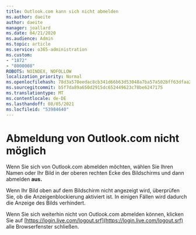 ```yaml
---
title: Outlook.com kann sich nicht abmelden
ms.author: daeite
author: daeite
manager: joallard
ms.date: 04/21/2020
ms.audience: Admin
ms.topic: article
ms.service: o365-administration
ms.custom:
- "1872"
- "8000008"
ROBOTS: NOINDEX, NOFOLLOW
localization_priority: Normal
ms.openlocfilehash: 78d3a570eedac8cb341d66b63d53048a7ba57a502bff63dfaa2148e087390289
ms.sourcegitcommit: b5f7da89a650d2915dc652449623c78be6247175
ms.translationtype: MT
ms.contentlocale: de-DE
ms.lasthandoff: 08/05/2021
ms.locfileid: "53984640"
---
```

# <a name="unable-to-sign-out-of-outlookcom"></a>Abmeldung von Outlook.com nicht möglich

Wenn Sie sich von Outlook.com abmelden möchten, wählen Sie Ihren Namen oder Ihr Bild in der oberen rechten Ecke des Bildschirms und dann abmelden **aus.**

Wenn Ihr Bild oben auf dem Bildschirm nicht angezeigt wird, überprüfen Sie, ob die Anzeigenblockierung aktiviert ist. In einigen Fällen wird dadurch die Anzeige des Bilds verhindert.

Wenn Sie sich weiterhin nicht von Outlook.com abmelden können, klicken Sie auf [https://login.live.com/logout.srf](https://login.live.com/logout.srf) alle Browserfenster schließen.